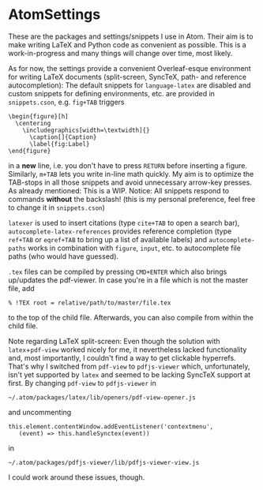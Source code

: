 # AtomSettings

These are the packages and settings/snippets I use in Atom. Their aim is to make writing LaTeX and Python code as convenient as possible.
This is a work-in-progress and many things will change over time, most likely.

As for now, the settings provide a convenient Overleaf-esque environment for writing LaTeX documents (split-screen, SyncTeX, path- and reference autocompletion):
The default snippets for `language-latex` are disabled and custom snippets for defining environments, etc. are provided in `snippets.cson`, e.g. `fig+TAB` triggers
```
\begin{figure}[h]
  \centering
    \includegraphics[width=\textwidth]{}
      \caption[]{Caption}
      \label{fig:Label}
\end{figure}
```
in a **new** line, i.e. you don't have to press `RETURN` before inserting a figure. Similarly, `m+TAB` lets you write in-line math quickly.
My aim is to optimize the TAB-stops in all those snippets and avoid unnecessary arrow-key presses. As already mentioned: This is a WIP.
Notice: All snippets respond to commands **without** the backslash! (this is my personal preference, feel free to change it in `snippets.cson`)

`latexer` is used to insert citations (type `cite+TAB` to open a search bar), `autocomplete-latex-references` provides reference completion (type `ref+TAB` or `eqref+TAB` to bring up a list of available labels) and `autocomplete-paths` works in combination with `figure`, `input`, etc. to autocomplete file paths (who would have guessed).

`.tex` files can be compiled by pressing `CMD+ENTER` which also brings up/updates the pdf-viewer. In case you're in a file which is not the master file, add
```
% !TEX root = relative/path/to/master/file.tex
```
to the top of the child file. Afterwards, you can also compile from within the child file.


Note regarding LaTeX split-screen: Even though the solution with `latex`+`pdf-view` worked nicely for me, it nevertheless lacked functionality and, most importantly, I couldn't find a way to get clickable hyperrefs. That's why I switched from `pdf-view` to `pdfjs-viewer` which, unfortunately, isn't yet supported by `latex` and seemed to be lacking SyncTeX support at first.
By changing `pdf-view` to `pdfjs-viewer` in
```
~/.atom/packages/latex/lib/openers/pdf-view-opener.js
```
and uncommenting
```
this.element.contentWindow.addEventListener('contextmenu',
   (event) => this.handleSynctex(event))
```
in
```
~/.atom/packages/pdfjs-viewer/lib/pdfjs-viewer-view.js
```
I could work around these issues, though.
